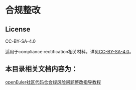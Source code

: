 # 合规整改

## License

CC-BY-SA-4.0

适用于compliance rectification相关材料，详见[CC-BY-SA-4.0](https://spdx.org/licenses/CC-BY-SA-4.0.html)。

## 本目录相关文档内容为：

[openEuler社区代码仓合规风险问题整改指导教程](https://gitee.com/openeuler/compliance/blob/master/rectification/code-rectification.md)